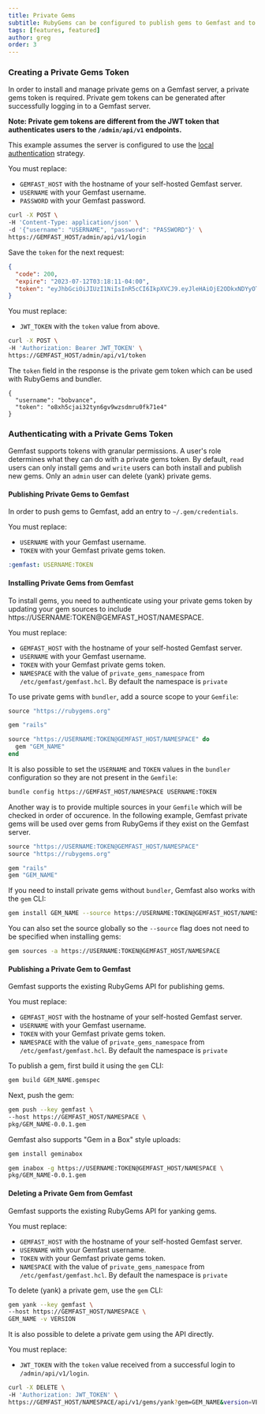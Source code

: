 ```yaml
---
title: Private Gems
subtitle: RubyGems can be configured to publish gems to Gemfast and to use packages stored on Gemfast as dependencies in a Ruby project.
tags: [features, featured]
author: greg
order: 3
---
```


### Creating a Private Gems Token

In order to install and manage private gems on a Gemfast server, a private gems token is required. Private gem tokens can be generated after successfully logging in to a Gemfast server.

**Note: Private gem tokens are different from the JWT token that authenticates users to the `/admin/api/v1` endpoints.**

This example assumes the server is configured to use the [local authentication](/local_auth) strategy. 

You must replace:

* `GEMFAST_HOST` with the hostname of your self-hosted Gemfast server.
* `USERNAME` with your Gemfast username.
* `PASSWORD` with your Gemfast password.

```bash
curl -X POST \
-H 'Content-Type: application/json' \
-d '{"username": "USERNAME", "password": "PASSWORD"}' \
https://GEMFAST_HOST/admin/api/v1/login
```

Save the `token` for the next request:

```json
{
  "code": 200,
  "expire": "2023-07-12T03:18:11-04:00",
  "token": "eyJhbGciOiJIUzI1NiIsInR5cCI6IkpXVCJ9.eyJleHAiOjE2ODkxNDYyOTEsImlkIjoiYWRtaW4iLCJvcmlnX2lhdCI6MTY4OTEwMzA5MSwicm9sZSI6ImFkbWluIn0.PZ_B8pqxqN9-hQfKQ5F0rHXmlNybQYByaeLSMHPaMog"
}
```

You must replace:

* `JWT_TOKEN` with the `token` value from above.

```bash
curl -X POST \
-H 'Authorization: Bearer JWT_TOKEN' \
https://GEMFAST_HOST/admin/api/v1/token
```

The `token` field in the response is the private gem token which can be used with RubyGems and bundler.

```
{
  "username": "bobvance",
  "token": "o8xh5cjai32tyn6gv9wzsdmru0fk71e4"
}
```

### Authenticating with a Private Gems Token

Gemfast supports tokens with granular permissions. A user's role determines what they can do with a private gems token. By default, `read` users can only install gems and `write` users can both install and publish new gems. Only an `admin` user can delete (yank) private gems.

#### Publishing Private Gems to Gemfast

In order to push gems to Gemfast, add an entry to `~/.gem/credentials`. 

You must replace:

* `USERNAME` with your Gemfast username.
* `TOKEN` with your Gemfast private gems token.

```yaml
:gemfast: USERNAME:TOKEN
```

#### Installing Private Gems from Gemfast

To install gems, you need to authenticate using your private gems token by updating your gem sources to include https://USERNAME:TOKEN@GEMFAST_HOST/NAMESPACE. 

You must replace:

* `GEMFAST_HOST` with the hostname of your self-hosted Gemfast server.
* `USERNAME` with your Gemfast username.
* `TOKEN` with your Gemfast private gems token.
* `NAMESPACE` with the value of `private_gems_namespace` from `/etc/gemfast/gemfast.hcl`. By default the namespace is `private`

To use private gems with `bundler`, add a source scope to your `Gemfile`:

```ruby
source "https://rubygems.org"

gem "rails"

source "https://USERNAME:TOKEN@GEMFAST_HOST/NAMESPACE" do
  gem "GEM_NAME"
end
```

It is also possible to set the `USERNAME` and `TOKEN` values in the `bundler` configuration so they are not present in the `Gemfile`:

```bash
bundle config https://GEMFAST_HOST/NAMESPACE USERNAME:TOKEN
```

Another way is to provide multiple sources in your `Gemfile` which will be checked in order of occurence. In the following example, Gemfast private gems will be used over gems from RubyGems if they exist on the Gemfast server.

```ruby
source "https://USERNAME:TOKEN@GEMFAST_HOST/NAMESPACE"
source "https://rubygems.org"

gem "rails"
gem "GEM_NAME"
```

If you need to install private gems without `bundler`, Gemfast also works with the `gem` CLI:

```bash
gem install GEM_NAME --source https://USERNAME:TOKEN@GEMFAST_HOST/NAMESPACE
```

You can also set the source globally so the `--source` flag does not need to be specified when installing gems:

```bash
gem sources -a https://USERNAME:TOKEN@GEMFAST_HOST/NAMESPACE
```

#### Publishing a Private Gem to Gemfast

Gemfast supports the existing RubyGems API for publishing gems.

You must replace:

* `GEMFAST_HOST` with the hostname of your self-hosted Gemfast server.
* `USERNAME` with your Gemfast username.
* `TOKEN` with your Gemfast private gems token.
* `NAMESPACE` with the value of `private_gems_namespace` from `/etc/gemfast/gemfast.hcl`. By default the namespace is `private`

To publish a gem, first build it using the `gem` CLI:

```bash
gem build GEM_NAME.gemspec
```

Next, push the gem:

```bash
gem push --key gemfast \
--host https://GEMFAST_HOST/NAMESPACE \
pkg/GEM_NAME-0.0.1.gem
```

Gemfast also supports "Gem in a Box" style uploads:

```bash
gem install geminabox

gem inabox -g https://USERNAME:TOKEN@GEMFAST_HOST/NAMESPACE \
pkg/GEM_NAME-0.0.1.gem
```

#### Deleting a Private Gem from Gemfast

Gemfast supports the existing RubyGems API for yanking gems.

You must replace:

* `GEMFAST_HOST` with the hostname of your self-hosted Gemfast server.
* `USERNAME` with your Gemfast username.
* `TOKEN` with your Gemfast private gems token.
* `NAMESPACE` with the value of `private_gems_namespace` from `/etc/gemfast/gemfast.hcl`. By default the namespace is `private`

To delete (yank) a private gem, use the `gem` CLI:

```bash
gem yank --key gemfast \
--host https://GEMFAST_HOST/NAMESPACE \
GEM_NAME -v VERSION
```

It is also possible to delete a private gem using the API directly.

You must replace:

* `JWT_TOKEN` with the `token` value received from a successful login to `/admin/api/v1/login`.

```bash
curl -X DELETE \
-H 'Authorization: JWT_TOKEN' \
https://GEMFAST_HOST/NAMESPACE/api/v1/gems/yank?gem=GEM_NAME&version=VERSION
```